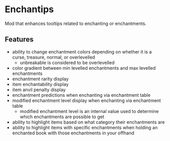 # Enchantips
Mod that enhances tooltips related to enchanting or enchantments.

## Features
+ ability to change enchantment colors depending on whether it is a curse, treasure, normal, or overlevelled
  + unbreakable is considered to be overlevelled
+ color gradient between min levelled enchantments and max levelled enchantments
+ enchantment rarity display
+ item enchantability display
+ item anvil penalty display
+ enchantment predictions when enchanting via enchantment table
+ modified enchantment level display when enchanting via enchantment table
  + modified enchantment level is an internal value used to determine which enchantments are possible to get
+ ability to highlight items based on what category their enchantments are
+ ability to highlight items with specific enchantments when holding an enchanted book with those enchantments in your offhand
